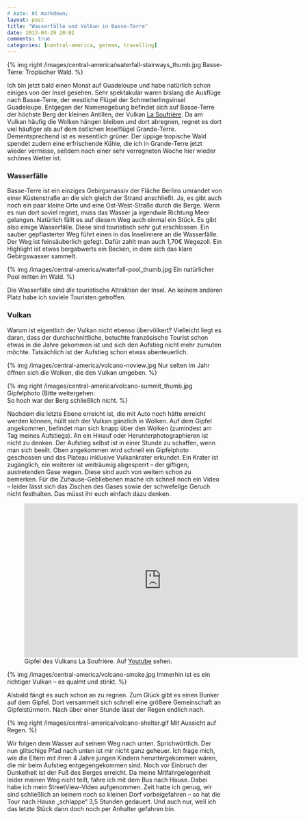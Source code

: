 ```yaml
---
# kate: hl markdown;
layout: post
title: "Wasserfälle und Vulkan in Basse-Terre"
date: 2013-04-29 20:02
comments: true
categories: [central-america, german, travelling]
---
```


{% img right /images/central-america/waterfall-stairways_thumb.jpg Basse-Terre: Tropischer Wald. %}

Ich bin jetzt bald einen Monat auf Guadeloupe und habe natürlich schon einiges
von der Insel gesehen. Sehr spektakulär waren bislang die Ausflüge nach Basse-Terre,
der westliche Flügel der Schmetterlingsinsel Guadeloupe. Entgegen der Namensgebung
befindet sich auf Basse-Terre der höchste Berg der kleinen Antillen, der Vulkan
[La Soufrière](http://de.wikipedia.org/wiki/Soufri%C3%A8re_%28Guadeloupe%29).
Da am Vulkan häufig die Wolken hängen bleiben und dort abregnen, regnet es dort
viel häufiger als auf dem östlichen Inselflügel Grande-Terre. Dementsprechend
ist es wesentlich grüner. Der üppige tropische Wald spendet zudem eine erfrischende
Kühle, die ich in Grande-Terre jetzt wieder vermisse, seitdem nach einer sehr
verregneten Woche hier wieder schönes Wetter ist.

<!-- more -->

### Wasserfälle

Basse-Terre ist ein einziges Gebirgsmassiv der Fläche Berlins umrandet von einer
Küstenstraße an die sich gleich der Strand anschließt. Ja, es gibt auch noch ein
paar kleine Orte und eine Ost-West-Straße durch die Berge. Wenn es nun dort soviel
regnet, muss das Wasser ja irgendwie Richtung Meer gelangen. Natürlich fällt es
auf diesem Weg auch einmal ein Stück. Es gibt also einige Wasserfälle. Diese sind
touristisch sehr gut erschlossen. Ein sauber gepflasterter Weg führt einen in das
Inselinnere an die Wasserfälle. Der Weg ist feinsäuberlich gefegt. Dafür zahlt
man auch 1,70€ Wegezoll. Ein Highlight ist etwas bergabwerts ein Becken, in dem
sich das klare Gebirgswasser sammelt.

{% img /images/central-america/waterfall-pool_thumb.jpg Ein natürlicher Pool mitten im Wald. %}

Die Wasserfälle sind *die* touristische Attraktion der Insel. An keinem anderen
Platz habe ich soviele Touristen getroffen.

### Vulkan

Warum ist eigentlich der Vulkan nicht ebenso übervölkert? Vielleicht liegt es daran,
dass der durchschnittliche, betuchte französische Tourist schon etwas in die Jahre
gekommen ist und sich den Aufstieg nicht mehr zumuten möchte. Tatsächlich ist der
Aufstieg schon etwas abenteuerlich.

{% img /images/central-america/volcano-noview.jpg Nur selten im Jahr öffnen sich die Wolken, die den Vulkan umgeben. %}

{% img right /images/central-america/volcano-summit_thumb.jpg Gipfelphoto (Bitte weitergehen: <br> So hoch war der Berg schließlich nicht. %}

Nachdem die letzte Ebene erreicht ist, die mit Auto noch hätte erreicht werden können,
hüllt sich der Vulkan gänzlich in Wolken. Auf dem Gipfel angekommen, befindet man sich
knapp über den Wolken (zumindest am Tag meines Aufstiegs). An ein Hinauf oder
Herunterphotographieren ist nicht zu denken. Der Aufstieg selbst ist in einer Stunde
zu schaffen, wenn man sich beeilt. Oben angekommen wird schnell ein Gipfelphoto geschossen
und das Plateau inklusive Vulkankrater erkundet. Ein Krater ist zugänglich, ein weiterer
ist weiträumig abgesperrt – der giftigen, austretenden Gase wegen. Diese sind auch
von weitem schon zu bemerken. Für die Zuhause-Gebliebenen mache ich schnell noch ein Video –
leider lässt sich das Zischen des Gases sowie der schwefelige Geruch nicht festhalten. Das
müsst ihr euch einfach dazu denken.

<figure class="left">
<iframe width="640" height="360" src="http://www.youtube.com/embed/UZjjrKRXH9A?HD=1;rel=0;showinfo=0;controls=1" frameborder="0" allowfullscreen></iframe>
<figcaption>Gipfel des Vulkans La Soufrière. Auf <a href="http://youtu.be/UZjjrKRXH9A">Youtube</a> sehen.</figcaption>
</figure>

{% img /images/central-america/volcano-smoke.jpg Immerhin ist es ein richtiger Vulkan – es qualmt und stinkt. %}

Alsbald fängt es auch schon an zu regnen. Zum Glück gibt es einen Bunker auf dem
Gipfel. Dort versammelt sich schnell eine größere Gemeinschaft an Gipfelstürmern.
Nach über einer Stunde lässt der Regen endlich nach.

{% img right /images/central-america/volcano-shelter.gif Mit Aussicht auf Regen. %}

Wir folgen dem Wasser auf seinem Weg nach unten. Sprichwörtlich. Der nun glitschige Pfad
nach unten ist mir nicht ganz geheuer. Ich frage mich, wie die Eltern mit ihren 4 Jahre
jungen Kindern heruntergekommen wären, die mir beim Aufstieg entgegengekommen sind.
Noch vor Einbruch der Dunkelheit ist der Fuß des Berges erreicht. Da meine Mitfahrgelegenheit
leider meinen Weg nicht teilt, fahre ich mit dem Bus nach Hause. Dabei habe ich mein
StreetView-Video aufgenommen. Zeit hatte ich genug, wir sind schließlich an keinem noch
so kleinen Dorf vorbeigefahren – so hat die Tour nach Hause „schlappe“ 3,5 Stunden gedauert.
Und auch nur, weil ich das letzte Stück dann doch noch per Anhalter gefahren bin.
